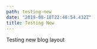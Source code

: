 ```yaml
---
path: testing-new
date: "2019-08-18T22:46:54.432Z"
title: Testing New
---
```

Testing new blog layout

